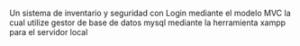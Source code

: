Un sistema de inventario y seguridad con Login mediante el modelo MVC la cual utilize gestor de base de datos mysql mediante la herramienta xampp para el servidor local 

